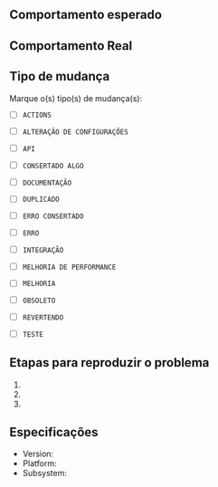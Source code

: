 ## Comportamento esperado


## Comportamento Real

## Tipo de mudança

Marque o(s) tipo(s) de mudança(s):

- [ ] `ACTIONS`
- [ ] `ALTERAÇÃO DE CONFIGURAÇÕES`
- [ ] `API`
- [ ] `CONSERTADO ALGO`
- [ ] `DOCUMENTAÇÃO`
- [ ] `DUPLICADO`
- [ ] `ERRO CONSERTADO`
- [ ] `ERRO`
- [ ] `INTEGRAÇÃO`
- [ ] `MELHORIA DE PERFORMANCE`
- [ ] `MELHORIA`
- [ ] `OBSOLETO`
- [ ] `REVERTENDO`
- [ ] `TESTE`


## Etapas para reproduzir o problema
  1.
  1.
  1.

## Especificações

  - Version:
  - Platform:
  - Subsystem:

